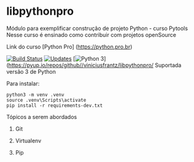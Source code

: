 # libpythonpro
Módulo para exemplificar construção de projeto Python - curso Pytools
Nesse curso é ensinado como contribuir com projetos openSource

Link do curso [Python Pro] (https://python.pro.br)

[![Build Status](https://travis-ci.com/viniciusfrantz/libpythonpro.svg?branch=master)](https://travis-ci.com/viniciusfrantz/libpythonpro)
[![Updates](https://pyup.io/repos/github/viniciusfrantz/libpythonpro/shield.svg)](https://pyup.io/repos/github//viniciusfrantz/libpythonpro/)
[![Python 3](https://pyup.io/repos/github//viniciusfrantz/libpythonpro/python-3-shield.svg)](https://pyup.io/repos/github//viniciusfrantz/libpythonpro/
Suportada versão 3 de Python

Para instalar:
```console
python3 -m venv .venv
source .venv\Scripts\activate
pip install -r requirements-dev.txt
```
Tópicos a serem abordados
1. Git

2. Virtualenv

3. Pip